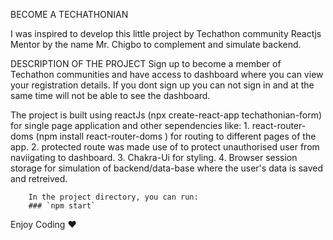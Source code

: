 



BECOME A TECHATHONIAN 

I was inspired to develop this little project by Techathon community Reactjs Mentor by the name Mr. Chigbo to complement  and simulate backend.

DESCRIPTION OF THE PROJECT
Sign up to become a member of Techathon communities and have access to dashboard where you can view your registration details. If you dont sign up you can not sign in and at the same time will not be able to see the dashboard.

The project is built using reactJs (npx create-react-app techathonian-form) for single page application and other sependencies like:
        1. react-router-doms (npm install react-router-doms ) for routing to different pages of the app.
        2. protected route was made use of to protect unauthorised user from naviigating to dashboard.
        3. Chakra-Ui for styling.
        4. Browser session storage for simulation of backend/data-base where the user's data is saved and retreived.

        In the project directory, you can run: 
        ### `npm start`

Enjoy Coding ❤

